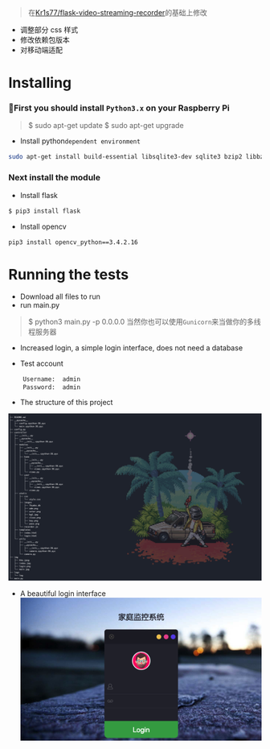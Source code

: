 > 在[Kr1s77/flask-video-streaming-recorder](https://github.com/Kr1s77/flask-video-streaming-recorder)的基础上修改

- 调整部分 css 样式
- 修改依赖包版本
- 对移动端适配

# Installing
### 🐍First you should install ``Python3.x`` on your Raspberry Pi

>   $ sudo  apt-get  update
>   $ sudo  apt-get  upgrade
    	
- Install python``dependent environment``

```bash
sudo apt-get install build-essential libsqlite3-dev sqlite3 bzip2 libbz2-dev
```

 
### Next install the module

- Install flask

```bash
$ pip3 install flask
```
    	
- Install opencv

```bash
pip3 install opencv_python==3.4.2.16
```
  
# Running the tests

- Download all files to run
- run main.py

> 	$ python3 main.py -p 0.0.0.0
> 当然你也可以使用`Gunicorn`来当做你的多线程服务器
    	

 - Increased login, a simple login interface, does not need a database
 
 - Test account
 ```
     Username:  admin
     Password:  admin
 ```

 - The structure of this project

 ![](./img/tree.png)
 
 - A beautiful login interface
 ![Alt text](./img/login.png)
 